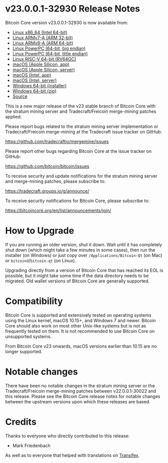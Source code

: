 v23.0.0.1-32930 Release Notes
=============================

Bitcoin Core version v23.0.0.1-32930 is now available from:

  * [Linux x86_64 (Intel 64-bit)](https://s3.amazonaws.com/in.freico.stable/bitcoin-v23.0.0.1-32930-x86_64-linux-gnu.tar.gz)
  * [Linux ARMv7-A (ARM 32-bit)](https://s3.amazonaws.com/in.freico.stable/bitcoin-v23.0.0.1-32930-arm-linux-gnueabihf.tar.gz)
  * [Linux ARMv8-A (ARM 64-bit)](https://s3.amazonaws.com/in.freico.stable/bitcoin-v23.0.0.1-32930-aarch64-linux-gnu.tar.gz)
  * [Linux PowerPC (64-bit, big endian)](https://s3.amazonaws.com/in.freico.stable/bitcoin-v23.0.0.1-32930-powerpc64-linux-gnu.tar.gz)
  * [Linux PowerPC (64-bit, little endian)](https://s3.amazonaws.com/in.freico.stable/bitcoin-v23.0.0.1-32930-powerpc64le-linux-gnu.tar.gz)
  * [Linux RISC-V 64-bit (RV64GC)](https://s3.amazonaws.com/in.freico.stable/bitcoin-v23.0.0.1-32930-riscv64-linux-gnu.tar.gz)
  * [macOS (Apple Silicon, app)](https://s3.amazonaws.com/in.freico.stable/bitcoin-v23.0.0.1-32930-arm64-apple-darwin.dmg)
  * [macOS (Apple Silicon, server)](https://s3.amazonaws.com/in.freico.stable/bitcoin-v23.0.0.1-32930-arm64-apple-darwin.tar.gz)
  * [macOS (Intel, app)](https://s3.amazonaws.com/in.freico.stable/bitcoin-v23.0.0.1-32930-x86_64-apple-darwin.dmg)
  * [macOS (Intel, server)](https://s3.amazonaws.com/in.freico.stable/bitcoin-v23.0.0.1-32930-x86_64-apple-darwin.tar.gz)
  * [Windows 64-bit (installer)](https://s3.amazonaws.com/in.freico.stable/bitcoin-v23.0.0.1-32930-win64-setup.exe)
  * [Windows 64-bit (zip)](https://s3.amazonaws.com/in.freico.stable/bitcoin-v23.0.0.1-32930-win64.zip)
  * [Source](https://github.com/tradecraftio/tradecraft/archive/bitcoin-v23.0.0.1-32930.zip)

This is a new major release of the v23 stable branch of Bitcoin Core with the
stratum mining server and Tradecraft/Freicoin merge-mining patches applied.

Please report bugs related to the stratum mining server implementation or
Tradecraft/Freicoin merge-mining at the Tradecraft issue tracker on GitHub:

  <https://github.com/tradecraftio/mergemine/issues>

Please report other bugs regarding Bitcoin Core at the issue tracker on GitHub:

  <https://github.com/bitcoin/bitcoin/issues>

To receive security and update notifications for the stratum mining server and
merge-mining patches, please subscribe to:

  <https://tradecraft.groups.io/g/announce/>

To receive security notifications for Bitcoin Core, please subscribe to:

  <https://bitcoincore.org/en/list/announcements/join/>

How to Upgrade
==============

If you are running an older version, shut it down.  Wait until it has completely
shut down (which might take a few minutes in some cases), then run the installer
(on Windows) or just copy over `/Applications/Bitcoin-Qt` (on Mac) or
`bitcoind`/`bitcoin-qt` (on Linux).

Upgrading directly from a version of Bitcoin Core that has reached its EOL is
possible, but it might take some time if the data directory needs to be
migrated.  Old wallet versions of Bitcoin Core are generally supported.

Compatibility
=============

Bitcoin Core is supported and extensively tested on operating systems using the
Linux kernel, macOS 10.15+, and Windows 7 and newer.  Bitcoin Core should also
work on most other Unix-like systems but is not as frequently tested on them.
It is not recommended to use Bitcoin Core on unsupported systems.

From Bitcoin Core v23 onwards, macOS versions earlier than 10.15 are no longer
supported.

Notable changes
===============

There have been no notable changes in the stratum mining server or the
Tradecraft/Freicoin merge-mining patches between v22.0.0.1-30022 and this
release.  Please see the Bitcoin Core release notes for notable changes between
the upstream versions upon which these releases are based.

Credits
=======

Thanks to everyone who directly contributed to this release:

- Mark Friedenbach

As well as to everyone that helped with translations on
[Transifex](https://www.transifex.com/tradecraft/freicoin-1/).
